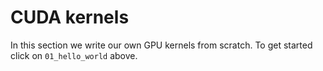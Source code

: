 # CUDA kernels

In this section we write our own GPU kernels from scratch. To get started click on `01_hello_world` above.
